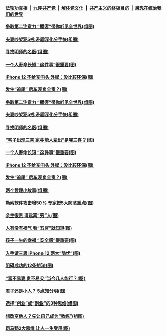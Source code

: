 

####  [法轮功真相](../../../../basic/blob/master/README.md?t=10310003) &nbsp;|&nbsp; [九评共产党](../../../../9ping.md/blob/master/README.md?t=10310003) &nbsp;|&nbsp; [解体党文化](../../../../jtdwh.md/blob/master/README.md?t=10310003)  &nbsp;|&nbsp; [共产主义的终极目的](../../../../gczydzjmd.md/blob/master/README.md?t=10310003) &nbsp;|&nbsp; [魔鬼在统治我们的世界](../../../../mgztzwmdsj.md/blob/master/README.md?t=10310003) 

#### [争取第二注意力 “播客”带你听见全世界(组图)](../pages/p8/950582.md?t=10310003) 

#### [夫妻吵架犯5戒 矛盾深化分手快(组图)](../pages/p8/950916.md?t=10310003) 

#### [寻找明师的名医(组图)](../pages/p8/950581.md?t=10310003) 

#### [一个人寿命长短 “这件事”很重要(图)](../pages/p8/950602.md?t=10310003) 

#### [iPhone 12 不给充电头 外媒：没比较环保(图)](../pages/p8/950579.md?t=10310003) 

#### [发生“追尾” 后车须负全责？(图)](../pages/p8/950692.md?t=10310003) 

#### [争取第二注意力 “播客”带你听见全世界(组图)](../pages/p8/950582.md?t=10310003) 

#### [夫妻吵架犯5戒 矛盾深化分手快(组图)](../pages/p8/950916.md?t=10310003) 

#### [寻找明师的名医(组图)](../pages/p8/950581.md?t=10310003) 

#### [“宅子出现三喜 家中能人辈出”是哪三喜？(图)](../pages/p8/950822.md?t=10310003) 

#### [一个人寿命长短 “这件事”很重要(图)](../pages/p8/950602.md?t=10310003) 

#### [iPhone 12 不给充电头 外媒：没比较环保(图)](../pages/p8/950579.md?t=10310003) 

#### [发生“追尾” 后车须负全责？(图)](../pages/p8/950692.md?t=10310003) 

#### [两个哲理小故事(组图)](../pages/p8/950622.md?t=10310003) 

#### [勒索软件攻击增50% 专家授5大防骇重点(图)](../pages/p8/950573.md?t=10310003) 


#### [余生很贵 请远离“穷”人(图)](../pages/p8/950578.md?t=10310003) 

#### [人有没有福气 看“五官”就知道(图)](../pages/p8/950658.md?t=10310003) 

#### [孩子一生的幸福 “安全感”很重要(图)](../pages/p8/950093.md?t=10310003) 

#### [入手请三思 iPhone 12 两大“隐忧”(图)](../pages/p8/950580.md?t=10310003) 

#### [阻碍成功的12条想法(图)](../pages/p8/950260.md?t=10310003) 

#### [“富不易妻 贵不易交”当今几人能行？(图)](../pages/p8/950497.md?t=10310003) 

#### [君子还是小人？ 5点知分明(图)](../pages/p8/949155.md?t=10310003) 

#### [选择“创业”或“副业”的3种思维(组图)](../pages/p8/947359.md?t=10310003) 

#### [想改变他人？先让自己成为“教练”(组图)](../pages/p8/950290.md?t=10310003) 

#### [司马懿2大思维 让人一生受用(图)](../pages/p8/950293.md?t=10310003) 

